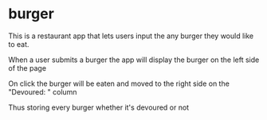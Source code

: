 # burger
This is a restaurant app that lets users input the any burger they would like to eat.

When a user submits a burger the app will display the burger on the left side of the page 

On click the burger will be eaten and moved to the right side on the "Devoured: " column

Thus storing every burger whether it's devoured or not